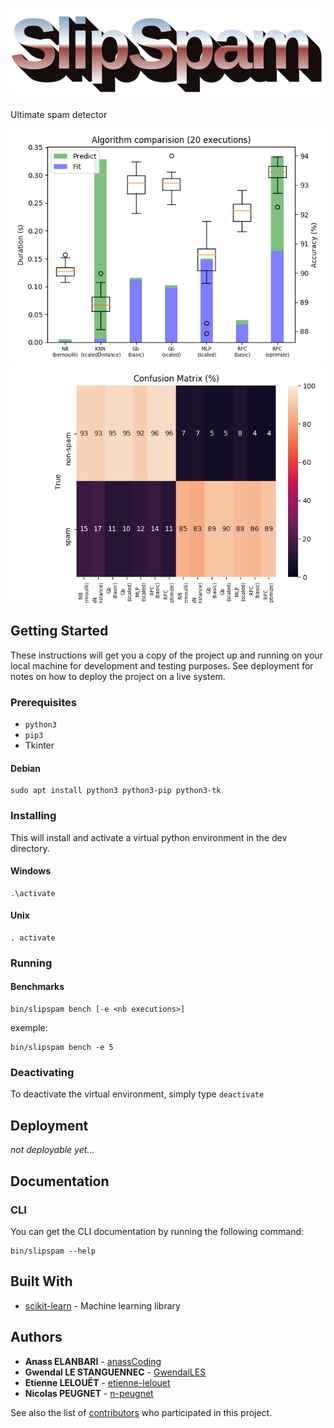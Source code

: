 # ![SlipSpam](docs/slipspam.png)

Ultimate spam detector

![algorithms benchmark chart](docs/benchmark5.png)
![interleaved confusion matrix](docs/confusion-matrix1.png)


## Getting Started

These instructions will get you a copy of the project up and running on your
local machine for development and testing purposes. See deployment for notes on
how to deploy the project on a live system.

### Prerequisites

-   `python3`
-   `pip3`
-   Tkinter

#### Debian

    sudo apt install python3 python3-pip python3-tk

### Installing

This will install and activate a virtual python environment in the dev directory.

#### Windows

    .\activate

#### Unix

    . activate

### Running

#### Benchmarks

    bin/slipspam bench [-e <nb executions>]

exemple:

    bin/slipspam bench -e 5

####

### Deactivating

To deactivate the virtual environment, simply type `deactivate`

## Deployment

_not deployable yet..._

## Documentation

### CLI

You can get the CLI documentation by running the following command:

    bin/slipspam --help

## Built With

-   [scikit-learn](https://scikit-learn.org/stable/) - Machine learning library

## Authors

-   **Anass ELANBARI** - [anassCoding](https://github.com/anassCoding)
-   **Gwendal LE STANGUENNEC** - [GwendalLES](https://github.com/GwendalLES)
-   **Etienne LELOUËT** - [etienne-lelouet](https://github.com/etienne-lelouet)
-   **Nicolas PEUGNET** - [n-peugnet](https://github.com/n-peugnet)

See also the list of [contributors](https://github.com/slipsoft/slipspam/contributors)
who participated in this project.

